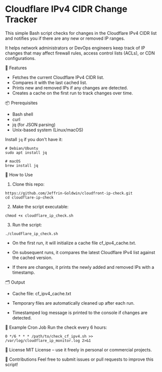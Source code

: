 # Cloudflare IPv4 CIDR Change Tracker

This simple Bash script checks for changes in the Cloudflare IPv4 CIDR list and notifies you if there are any new or removed IP ranges.

It helps network administrators or DevOps engineers keep track of IP changes that may affect firewall rules, access control lists (ACLs), or CDN configurations.

🔧 Features
- Fetches the current Cloudflare IPv4 CIDR list.
- Compares it with the last cached list.
- Prints new and removed IPs if any changes are detected.
- Creates a cache on the first run to track changes over time.

📦 Prerequisites
- Bash shell
- curl
- jq (for JSON parsing)
- Unix-based system (Linux/macOS)

Install ```jq``` if you don't have it:

```
# Debian/Ubuntu
sudo apt install jq

# macOS
brew install jq
```

🚀 How to Use
1. Clone this repo:
```
https://github.com/Jeffrin-Goldwin/cloudfront-ip-check.git
cd cloudflare-ip-check
```

2. Make the script executable:
```
chmod +x cloudflare_ip_check.sh
```

3. Run the script:
```
./cloudflare_ip_check.sh
```

- On the first run, it will initialize a cache file cf_ipv4_cache.txt.

- On subsequent runs, it compares the latest Cloudflare IPv4 list against the cached version.

- If there are changes, it prints the newly added and removed IPs with a timestamp.

🗂 Output
- Cache file: cf_ipv4_cache.txt

- Temporary files are automatically cleaned up after each run.

- Timestamped log message is printed to the console if changes are detected.

📝 Example Cron Job
Run the check every 6 hours:
```
0 */6 * * * /path/to/check_cf_ipv4.sh >> /var/log/cloudflare_ip_monitor.log 2>&1
```

📄 License
MIT License – use it freely in personal or commercial projects.

🤝 Contributions
Feel free to submit issues or pull requests to improve this script!
